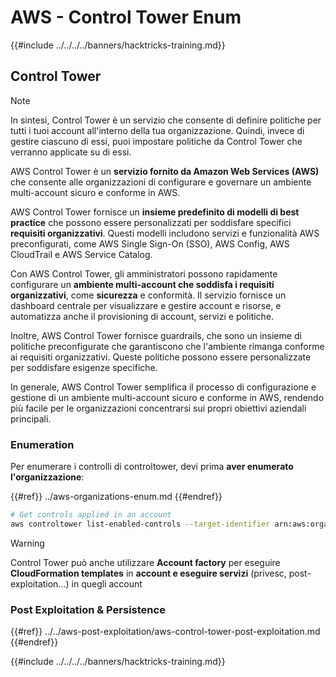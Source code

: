 # AWS - Control Tower Enum

{{#include ../../../../banners/hacktricks-training.md}}

## Control Tower

> [!NOTE]
> In sintesi, Control Tower è un servizio che consente di definire politiche per tutti i tuoi account all'interno della tua organizzazione. Quindi, invece di gestire ciascuno di essi, puoi impostare politiche da Control Tower che verranno applicate su di essi.

AWS Control Tower è un **servizio fornito da Amazon Web Services (AWS)** che consente alle organizzazioni di configurare e governare un ambiente multi-account sicuro e conforme in AWS.

AWS Control Tower fornisce un **insieme predefinito di modelli di best practice** che possono essere personalizzati per soddisfare specifici **requisiti organizzativi**. Questi modelli includono servizi e funzionalità AWS preconfigurati, come AWS Single Sign-On (SSO), AWS Config, AWS CloudTrail e AWS Service Catalog.

Con AWS Control Tower, gli amministratori possono rapidamente configurare un **ambiente multi-account che soddisfa i requisiti organizzativi**, come **sicurezza** e conformità. Il servizio fornisce un dashboard centrale per visualizzare e gestire account e risorse, e automatizza anche il provisioning di account, servizi e politiche.

Inoltre, AWS Control Tower fornisce guardrails, che sono un insieme di politiche preconfigurate che garantiscono che l'ambiente rimanga conforme ai requisiti organizzativi. Queste politiche possono essere personalizzate per soddisfare esigenze specifiche.

In generale, AWS Control Tower semplifica il processo di configurazione e gestione di un ambiente multi-account sicuro e conforme in AWS, rendendo più facile per le organizzazioni concentrarsi sui propri obiettivi aziendali principali.

### Enumeration

Per enumerare i controlli di controltower, devi prima **aver enumerato l'organizzazione**:

{{#ref}}
../aws-organizations-enum.md
{{#endref}}
```bash
# Get controls applied in an account
aws controltower list-enabled-controls --target-identifier arn:aws:organizations::<acc_id>:ou/<ou-id>
```
> [!WARNING]
> Control Tower può anche utilizzare **Account factory** per eseguire **CloudFormation templates** in **account e eseguire servizi** (privesc, post-exploitation...) in quegli account

### Post Exploitation & Persistence

{{#ref}}
../../aws-post-exploitation/aws-control-tower-post-exploitation.md
{{#endref}}

{{#include ../../../../banners/hacktricks-training.md}}
